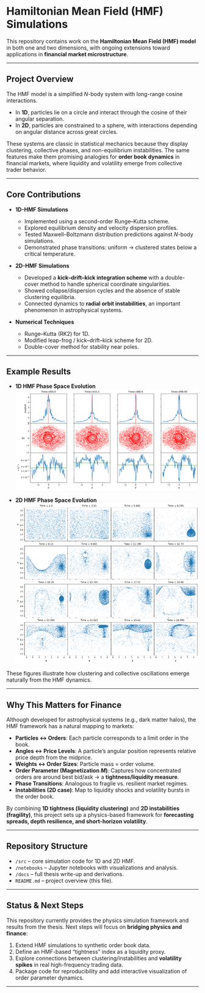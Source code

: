 # Hamiltonian Mean Field (HMF) Simulations

This repository contains work on the **Hamiltonian Mean Field (HMF) model** in both one and two dimensions, with ongoing extensions toward applications in **financial market microstructure**.

---

## Project Overview

The HMF model is a simplified $N$-body system with long-range cosine interactions.  
- In **1D**, particles lie on a circle and interact through the cosine of their angular separation.  
- In **2D**, particles are constrained to a sphere, with interactions depending on angular distance across great circles.  

These systems are classic in statistical mechanics because they display clustering, collective phases, and non-equilibrium instabilities. The same features make them promising analogies for **order book dynamics** in financial markets, where liquidity and volatility emerge from collective trader behavior.

---

## Core Contributions

- **1D-HMF Simulations**  
  - Implemented using a second-order Runge–Kutta scheme.  
  - Explored equilibrium density and velocity dispersion profiles.  
  - Tested Maxwell–Boltzmann distribution predictions against $N$-body simulations.  
  - Demonstrated phase transitions: uniform → clustered states below a critical temperature.  

- **2D-HMF Simulations**  
  - Developed a **kick–drift–kick integration scheme** with a double-cover method to handle spherical coordinate singularities.  
  - Showed collapse/dispersion cycles and the absence of stable clustering equilibria.  
  - Connected dynamics to **radial orbit instabilities**, an important phenomenon in astrophysical systems.  

- **Numerical Techniques**  
  - Runge–Kutta (RK2) for 1D.  
  - Modified leap-frog / kick–drift–kick scheme for 2D.  
  - Double-cover method for stability near poles.

---

## Example Results

- **1D HMF Phase Space Evolution**  
  ![1D HMF density, phase space, and kinetic energy](figures/1D_dens_PS_KE.png)

- **2D HMF Phase Space Evolution**  
  ![2D HMF: phase space](figures/2DPhaseSpace.png)

These figures illustrate how clustering and collective oscillations emerge naturally from the HMF dynamics.

---

## Why This Matters for Finance

Although developed for astrophysical systems (e.g., dark matter halos), the HMF framework has a natural mapping to markets:

- **Particles ↔ Orders**: Each particle corresponds to a limit order in the book.  
- **Angles ↔ Price Levels**: A particle’s angular position represents relative price depth from the midprice.  
- **Weights ↔ Order Sizes**: Particle mass = order volume.  
- **Order Parameter (Magnetization $M$)**: Captures how concentrated orders are around best bid/ask → a **tightness/liquidity measure**.  
- **Phase Transitions**: Analogous to fragile vs. resilient market regimes.  
- **Instabilities (2D case)**: Map to liquidity shocks and volatility bursts in the order book.

By combining **1D tightness (liquidity clustering)** and **2D instabilities (fragility)**, this project sets up a physics-based framework for **forecasting spreads, depth resilience, and short-horizon volatility**.

---

## Repository Structure

- `/src` – core simulation code for 1D and 2D HMF.  
- `/notebooks` – Jupyter notebooks with visualizations and analysis.  
- `/docs` – full thesis write-up and derivations.  
- `README.md` – project overview (this file).  

---

## Status & Next Steps

This repository currently provides the physics simulation framework and results from the thesis. Next steps will focus on **bridging physics and finance**:

1. Extend HMF simulations to synthetic order book data.  
2. Define an HMF-based “tightness” index as a liquidity proxy.  
3. Explore connections between clustering/instabilities and **volatility spikes** in real high-frequency trading data.  
4. Package code for reproducibility and add interactive visualization of order parameter dynamics.

---



